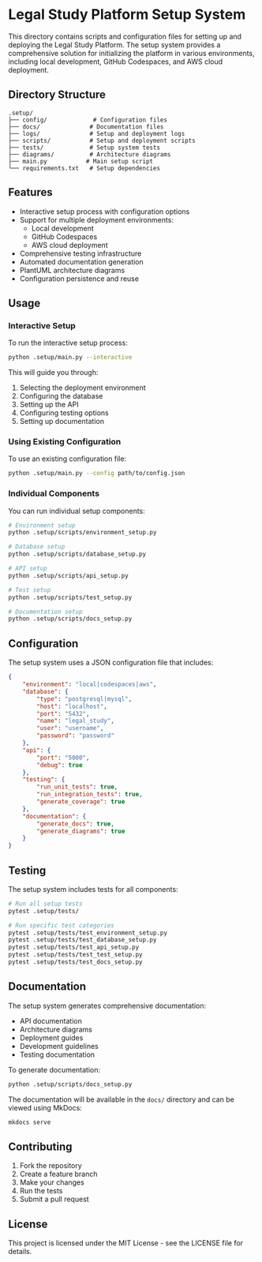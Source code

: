 # Legal Study Platform Setup System

This directory contains scripts and configuration files for setting up and deploying the Legal Study Platform. The setup system provides a comprehensive solution for initializing the platform in various environments, including local development, GitHub Codespaces, and AWS cloud deployment.

## Directory Structure

```
.setup/
├── config/             # Configuration files
├── docs/              # Documentation files
├── logs/              # Setup and deployment logs
├── scripts/           # Setup and deployment scripts
├── tests/             # Setup system tests
├── diagrams/          # Architecture diagrams
├── main.py           # Main setup script
└── requirements.txt   # Setup dependencies
```

## Features

- Interactive setup process with configuration options
- Support for multiple deployment environments:
  - Local development
  - GitHub Codespaces
  - AWS cloud deployment
- Comprehensive testing infrastructure
- Automated documentation generation
- PlantUML architecture diagrams
- Configuration persistence and reuse

## Usage

### Interactive Setup

To run the interactive setup process:

```bash
python .setup/main.py --interactive
```

This will guide you through:
1. Selecting the deployment environment
2. Configuring the database
3. Setting up the API
4. Configuring testing options
5. Setting up documentation

### Using Existing Configuration

To use an existing configuration file:

```bash
python .setup/main.py --config path/to/config.json
```

### Individual Components

You can run individual setup components:

```bash
# Environment setup
python .setup/scripts/environment_setup.py

# Database setup
python .setup/scripts/database_setup.py

# API setup
python .setup/scripts/api_setup.py

# Test setup
python .setup/scripts/test_setup.py

# Documentation setup
python .setup/scripts/docs_setup.py
```

## Configuration

The setup system uses a JSON configuration file that includes:

```json
{
    "environment": "local|codespaces|aws",
    "database": {
        "type": "postgresql|mysql",
        "host": "localhost",
        "port": "5432",
        "name": "legal_study",
        "user": "username",
        "password": "password"
    },
    "api": {
        "port": "5000",
        "debug": true
    },
    "testing": {
        "run_unit_tests": true,
        "run_integration_tests": true,
        "generate_coverage": true
    },
    "documentation": {
        "generate_docs": true,
        "generate_diagrams": true
    }
}
```

## Testing

The setup system includes tests for all components:

```bash
# Run all setup tests
pytest .setup/tests/

# Run specific test categories
pytest .setup/tests/test_environment_setup.py
pytest .setup/tests/test_database_setup.py
pytest .setup/tests/test_api_setup.py
pytest .setup/tests/test_test_setup.py
pytest .setup/tests/test_docs_setup.py
```

## Documentation

The setup system generates comprehensive documentation:

- API documentation
- Architecture diagrams
- Deployment guides
- Development guidelines
- Testing documentation

To generate documentation:

```bash
python .setup/scripts/docs_setup.py
```

The documentation will be available in the `docs/` directory and can be viewed using MkDocs:

```bash
mkdocs serve
```

## Contributing

1. Fork the repository
2. Create a feature branch
3. Make your changes
4. Run the tests
5. Submit a pull request

## License

This project is licensed under the MIT License - see the LICENSE file for details.
